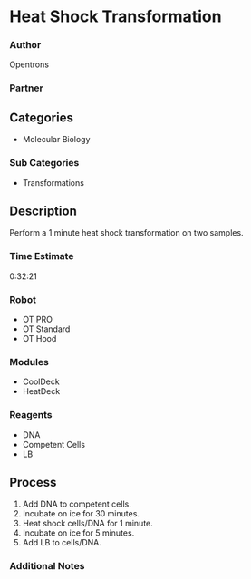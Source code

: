 # Heat Shock Transformation

### Author
Opentrons

### Partner

## Categories
* Molecular Biology

### Sub Categories
* Transformations

## Description
Perform a 1 minute heat shock transformation on two samples.

### Time Estimate
0:32:21

### Robot
* OT PRO 
* OT Standard
* OT Hood

### Modules
* CoolDeck
* HeatDeck

### Reagents
* DNA
* Competent Cells
* LB

## Process
1. Add DNA to competent cells.
2. Incubate on ice for 30 minutes.
3. Heat shock cells/DNA for 1 minute.
4. Incubate on ice for 5 minutes.
5. Add LB to cells/DNA.


### Additional Notes